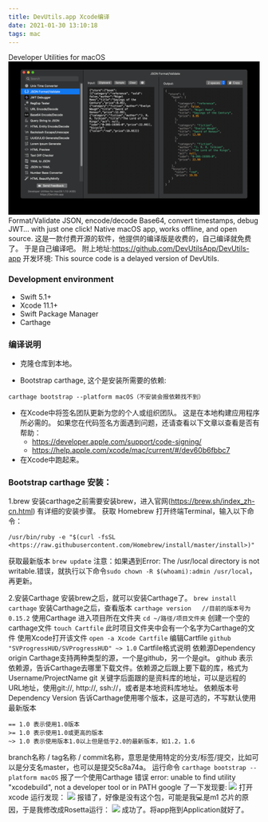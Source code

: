 ```yaml
---
title: DevUtils.app Xcode编译
date: 2021-01-30 13:10:18
tags: mac
---
```

Developer Utilities for macOS
![](./post4/2022-05-23-13-10-53.png)
Format/Validate JSON, encode/decode Base64, convert timestamps, debug JWT… with just one click! Native macOS app, works offline, and open source.
这是一款付费开源的软件，他提供的编译版是收费的，自己编译就免费了。
于是自己编译吧。
附上地址:<https://github.com/DevUtilsApp/DevUtils-app>
开发环境:
This source code is a delayed version of DevUtils.

### Development environment

- Swift 5.1+
- Xcode 11.1+
- Swift Package Manager
- Carthage

### 编译说明

+ 克隆仓库到本地。

+ Bootstrap carthage, 这个是安装所需要的依赖:

```carthage bootstrap --platform macOS（不安装会报依赖找不到）```

+ 在Xcode中将签名团队更新为您的个人或组织团队。 这是在本地构建应用程序所必需的。 如果您在代码签名方面遇到问题，还请查看以下文章以查看是否有帮助：
  - <https://developer.apple.com/support/code-signing/>
  - <https://help.apple.com/xcode/mac/current/#/dev60b6fbbc7>
+ 在Xcode中跑起来。

### Bootstrap carthage 安装：
1.brew
安装carthage之前需要安装brew，进入官网(<https://brew.sh/index_zh-cn.html>) 有详细的安装步骤。
获取 Homebrew
打开终端Terminal，输入以下命令：
```xshell
/usr/bin/ruby -e "$(curl -fsSL <https://raw.githubusercontent.com/Homebrew/install/master/install>)"
```
获取最新版本
```brew update```
注意：如果遇到Error: The /usr/local directory is not writable.错误，就执行以下命令```sudo chown -R $(whoami):admin /usr/local```，再更新。

2.安装Carthage
安装brew之后，就可以安装Carthage了。
```brew install carthage```
安装Carthage之后，查看版本
```carthage version   //目前的版本号为0.15.2```
使用Carthage
进入项目所在文件夹
```cd ~/路径/项目文件夹```
创建一个空的carthage文件
```touch Cartfile```
此时项目文件夹中会有一个名字为Carthage的文件
使用Xcode打开该文件
```open -a Xcode Cartfile```
编辑Cartfile
```github "SVProgressHUD/SVProgressHUD" ~> 1.0```
Cartfile格式说明
依赖源Dependency origin
Carthage支持两种类型的源，一个是github，另一个是git。
github 表示依赖源，告诉Carthage去哪里下载文件。依赖源之后跟上要下载的库，格式为Username/ProjectName
git 关键字后面跟的是资料库的地址，可以是远程的URL地址，使用git://, http://, ssh://，或者是本地资料库地址。
依赖版本号 Dependency Version
告诉Carthage使用哪个版本，这是可选的，不写默认使用最新版本
```
== 1.0 表示使用1.0版本
>= 1.0 表示使用1.0或更高的版本
~> 1.0 表示使用版本1.0以上但是低于2.0的最新版本，如1.2，1.6
```
branch名称 / tag名称 / commit名称，意思是使用特定的分支/标签/提交，比如可以是分支名master，也可以是提交5c8a74a。
运行命令
```carthage bootstrap --platform macOS```
报了一个使用Carthage 错误 error: unable to find utility "xcodebuild", not a developer tool or in PATH
google 了一下发现要:
![](./post4/2022-05-23-21-10-05.png)
打开xcode 运行发现：
![](./post4/2022-05-23-21-12-42.png)
报错了，好像是没有这个包，可能是我💻是m1 芯片的原因，于是我修改成Rosetta运行：
![](./post4/2022-05-23-21-13-04.png)
成功了。将app拖到Application就好了。
